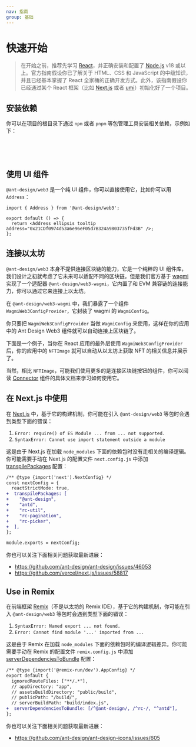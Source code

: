```yaml
---
nav: 指南
group: 基础
---
```


# 快速开始

> 在开始之前，推荐先学习 [React](https://react.dev)，并正确安装和配置了 [Node.js](https://nodejs.org/) v18 或以上。官方指南假设你已了解关于 HTML、CSS 和 JavaScript 的中级知识，并且已经基本掌握了 React 全家桶的正确开发方式。此外，该指南假设你已经通过某个 React 框架（比如 [Next.js](https://nextjs.org/) 或者 [umi](https://umijs.org/)）初始化好了一个项目。

## 安装依赖

你可以在项目的根目录下通过 `npm` 或者 `pnpm` 等包管理工具安装相关依赖，示例如下：

<br />

<NormalInstallDependencies packageNames="antd @ant-design/web3 @ant-design/web3-wagmi wagmi @tanstack/react-query" save="true"></NormalInstallDependencies>

<br />

## 使用 UI 组件

`@ant-design/web3` 是一个纯 UI 组件，你可以直接使用它，比如你可以用 `Address`：

```tsx
import { Address } from '@ant-design/web3';

export default () => {
  return <Address ellipsis tooltip address="0x21CDf0974d53a6e96eF05d7B324a9803735fFd3B" />;
};
```

## 连接以太坊

`@ant-design/web3` 本身不提供连接区块链的能力，它是一个纯粹的 UI 组件库，我们设计之初就考虑了它未来可以适配不同的区块链。但是我们官方基于 [wagmi](https://wagmi.sh/) 实现了一个适配器 `@ant-design/web3-wagmi`，它内置了和 EVM 兼容链的连接能力，你可以通过它来连接上以太坊。

在 `@ant-design/web3-wagmi` 中，我们暴露了一个组件 `WagmiWeb3ConfigProvider`，它封装了 wagmi 的 `WagmiConfig`。

你只要把 `WagmiWeb3ConfigProvider` 当做 `WagmiConfig` 来使用，这样在你的应用中的 Ant Design Web3 组件就可以自动连接上区块链了。

下面是一个例子，当你在 React 应用的最外层使用 `WagmiWeb3ConfigProvider` 后，你的应用中的 `NFTImage` 就可以自动从以太坊上获取 NFT 的相关信息并展示了。

<code src="./demos/quick-start.tsx"></code>

当然，相比 `NFTImage`，可能我们使用更多的是连接区块链按钮的组件，你可以阅读 [Connector](/components/connector-cn) 组件的具体文档来学习如何使用它。

## 在 Next.js 中使用

在 [Next.js](https://nextjs.org/) 中，基于它的构建机制，你可能在引入 `@ant-design/web3` 等包时会遇到类型下面的错误：

1. `Error: require() of ES Module ... from ... not supported.`
2. `SyntaxError: Cannot use import statement outside a module`

这是由于 Next.js 在加载 `node_modules` 下面的依赖包时没有走相关的编译逻辑。你可能需要手动在 Next.js 的配置文件 `next.config.js` 中添加 [transpilePackages](https://nextjs.org/docs/app/api-reference/next-config-js/transpilePackages) 配置：

```diff
/** @type {import('next').NextConfig} */
const nextConfig = {
  reactStrictMode: true,
+  transpilePackages: [
+    "@ant-design",
+    "antd",
+    "rc-util",
+    "rc-pagination",
+    "rc-picker",
+  ],
};

module.exports = nextConfig;
```

你也可以关注下面相关问题获取最新进展：

- https://github.com/ant-design/ant-design/issues/46053
- https://github.com/vercel/next.js/issues/58817

## Use in Remix

在前端框架 [Remix](https://remix.run/)（不是以太坊的 Remix IDE），基于它的构建机制，你可能在引入 `@ant-design/web3` 等包时会遇到类型下面的错误：

1. `SyntaxError: Named export ... not found.`
1. `Error: Cannot find module '...' imported from ...`

这是由于 Remix 在加载 `node_modules` 下面的依赖包时的编译逻辑差异。你可能需要手动在 Remix 的配置文件 `remix.config.js` 中添加 [serverDependenciesToBundle](https://remix.run/docs/en/main/file-conventions/remix-config#serverdependenciestobundle) 配置：

```diff
/** @type {import('@remix-run/dev').AppConfig} */
export default {
  ignoredRouteFiles: ["**/.*"],
  // appDirectory: "app",
  // assetsBuildDirectory: "public/build",
  // publicPath: "/build/",
  // serverBuildPath: "build/index.js",
+  serverDependenciesToBundle: [/^@ant-design/, /^rc-/, "^antd"],
};
```

你也可以关注下面相关问题获取最新进展：

- https://github.com/ant-design/ant-design-icons/issues/605
